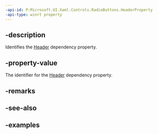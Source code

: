 ```yaml
---
-api-id: P:Microsoft.UI.Xaml.Controls.RadioButtons.HeaderProperty
-api-type: winrt property
---
```


## -description

Identifies the [Header](radiobuttons_header.md) dependency property.

## -property-value

The identifier for the [Header](radiobuttons_header.md) dependency property.

## -remarks

## -see-also

## -examples

